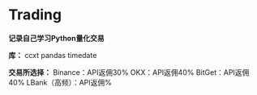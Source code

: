 # Trading

**记录自己学习Python量化交易**

**库：**
    ccxt
    pandas
    timedate

**交易所选择：**
    Binance：API返佣30%
    OKX：API返佣40%
    BitGet：API返佣40%
    LBank（高频）：API返佣%
